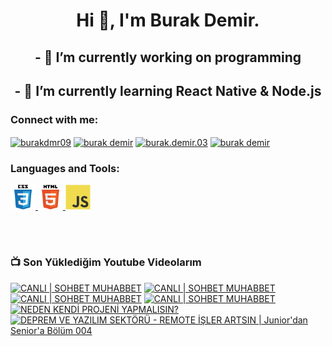 <h1 align="center">Hi 👋, I'm Burak Demir.</h1>
<h2 align="center">- 🔭 I’m currently working on programming</h2>
<h2 align="center">- 🌱 I’m currently learning React Native & Node.js</h2>

<h3 align="left">Connect with me:</h3>
<p align="left">
<a href="https://twitter.com/burakdmr09" target="blank"><img align="center" src="https://raw.githubusercontent.com/rahuldkjain/github-profile-readme-generator/master/src/images/icons/Social/twitter.svg" alt="burakdmr09" height="30" width="40" /></a>
<a href="https://linkedin.com/in/burak-demir-8a5410189/" target="blank"><img align="center" src="https://raw.githubusercontent.com/rahuldkjain/github-profile-readme-generator/master/src/images/icons/Social/linked-in-alt.svg" alt="burak demir" height="30" width="40" /></a>
<a href="https://www.instagram.com/burakdmr.dev/" target="blank"><img align="center" src="https://raw.githubusercontent.com/rahuldkjain/github-profile-readme-generator/master/src/images/icons/Social/instagram.svg" alt="burak.demir.03" height="30" width="40" /></a>
<a href="https://www.youtube.com/channel/UCDdNshkQY13SfUZh4JgkcQg" target="blank"><img align="center" src="https://raw.githubusercontent.com/rahuldkjain/github-profile-readme-generator/master/src/images/icons/Social/youtube.svg" alt="burak demir" height="30" width="40" /></a>
</p>

<h3 align="left">Languages and Tools:</h3>
<p align="left"> <a href="https://www.w3schools.com/css/" target="_blank"> <img src="https://raw.githubusercontent.com/devicons/devicon/master/icons/css3/css3-original-wordmark.svg" alt="css3" width="40" height="40"/> </a> <a href="https://www.w3.org/html/" target="_blank"> <img src="https://raw.githubusercontent.com/devicons/devicon/master/icons/html5/html5-original-wordmark.svg" alt="html5" width="40" height="40"/> </a> <a href="https://developer.mozilla.org/en-US/docs/Web/JavaScript" target="_blank"> <img src="https://raw.githubusercontent.com/devicons/devicon/master/icons/javascript/javascript-original.svg" alt="javascript" width="40" height="40"/> </a> </p>
<br />

#

### 📺 Son Yüklediğim Youtube Videolarım

<!-- BEGIN YOUTUBE-CARDS -->
[![CANLI | SOHBET MUHABBET](https://ytcards.demolab.com/?id=eOEtIXELQhI&title=CANLI+%7C+SOHBET+MUHABBET&lang=en&timestamp=1686130413&background_color=%230d1117&title_color=%23ffffff&stats_color=%23dedede&width=250 "CANLI | SOHBET MUHABBET")](https://www.youtube.com/watch?v=eOEtIXELQhI)
[![CANLI | SOHBET MUHABBET](https://ytcards.demolab.com/?id=nqzLzHrbUzw&title=CANLI+%7C+SOHBET+MUHABBET&lang=en&timestamp=1686002072&background_color=%230d1117&title_color=%23ffffff&stats_color=%23dedede&width=250 "CANLI | SOHBET MUHABBET")](https://www.youtube.com/watch?v=nqzLzHrbUzw)
[![CANLI | SOHBET MUHABBET](https://ytcards.demolab.com/?id=lqiPgCfNutc&title=CANLI+%7C+SOHBET+MUHABBET&lang=en&timestamp=1685051647&background_color=%230d1117&title_color=%23ffffff&stats_color=%23dedede&width=250 "CANLI | SOHBET MUHABBET")](https://www.youtube.com/watch?v=lqiPgCfNutc)
[![CANLI | SOHBET MUHABBET](https://ytcards.demolab.com/?id=DiK-Y7VOaj8&title=CANLI+%7C+SOHBET+MUHABBET&lang=en&timestamp=1684877704&background_color=%230d1117&title_color=%23ffffff&stats_color=%23dedede&width=250 "CANLI | SOHBET MUHABBET")](https://www.youtube.com/watch?v=DiK-Y7VOaj8)
[![NEDEN KENDİ PROJENİ YAPMALISIN?](https://ytcards.demolab.com/?id=k75pMcHUcAs&title=NEDEN+KEND%C4%B0+PROJEN%C4%B0+YAPMALISIN%3F&lang=en&timestamp=1681638680&background_color=%230d1117&title_color=%23ffffff&stats_color=%23dedede&width=250 "NEDEN KENDİ PROJENİ YAPMALISIN?")](https://www.youtube.com/watch?v=k75pMcHUcAs)
[![DEPREM VE YAZILIM SEKTÖRÜ - REMOTE İŞLER ARTSIN | Junior'dan Senior'a Bölüm 004](https://ytcards.demolab.com/?id=EDeiQVAy410&title=DEPREM+VE+YAZILIM+SEKT%C3%96R%C3%9C+-+REMOTE+%C4%B0%C5%9ELER+ARTSIN+%7C+Junior%27dan+Senior%27a+B%C3%B6l%C3%BCm+004&lang=en&timestamp=1677339001&background_color=%230d1117&title_color=%23ffffff&stats_color=%23dedede&width=250 "DEPREM VE YAZILIM SEKTÖRÜ - REMOTE İŞLER ARTSIN | Junior'dan Senior'a Bölüm 004")](https://www.youtube.com/watch?v=EDeiQVAy410)
<!-- END YOUTUBE-CARDS -->

<!--
**burakndmr/burakndmr** is a ✨ _special_ ✨ repository because its `README.md` (this file) appears on your GitHub profile.

Here are some ideas to get you started:


- 🌱 I’m currently learning ...
- 👯 I’m looking to collaborate on ...
- 🤔 I’m looking for help with ...
- 💬 Ask me about ...
- 📫 How to reach me: ...
- 😄 Pronouns: ...
- ⚡ Fun fact: ...
-->

